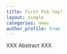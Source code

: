 ```yaml
---
title: First Pub Yay!
layout: single
categories: news
author_profile: true
---
```


XXX Abstract XXX